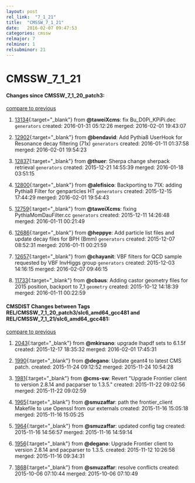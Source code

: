 ```yaml
---
layout: post
rel_link:  "7_1_21"
title:  "CMSSW_7_1_21"
date:   2016-02-07 09:47:53
categories: cmssw
relmajor: 7
relminor: 1
relsubminor: 21
---
```


# CMSSW_7_1_21
#### Changes since CMSSW_7_1_20_patch3:

[compare to previous](https://github.com/cms-sw/cmssw/compare/CMSSW_7_1_20_patch3...CMSSW_7_1_21)



1. [13134](http://github.com/cms-sw/cmssw/pull/13134){:target="_blank"}  from **@taweiXcms**: fix Bu_D0Pi_KPiPi.dec `generators`  created: 2016-01-31 05:12:26 merged: 2016-02-01 19:43:07

2. [12902](http://github.com/cms-sw/cmssw/pull/12902){:target="_blank"}  from **@bendavid**: Add Pythia8 UserHook for Resonance decay filtering (71x) `generators`  created: 2016-01-11 01:37:58 merged: 2016-02-01 19:54:23

3. [12837](http://github.com/cms-sw/cmssw/pull/12837){:target="_blank"}  from **@thuer**: Sherpa change sherpack retrieval `generators`  created: 2015-12-21 14:55:39 merged: 2016-01-18 03:51:15

4. [12800](http://github.com/cms-sw/cmssw/pull/12800){:target="_blank"}  from **@alefisico**: Backporting to 71X: adding Pythia8 Filter for genparticles HT `generators`  created: 2015-12-15 17:44:29 merged: 2016-02-01 19:54:43

5. [12759](http://github.com/cms-sw/cmssw/pull/12759){:target="_blank"}  from **@taweiXcms**: fixing PythiaMomDauFilter.cc `generators`  created: 2015-12-11 14:26:48 merged: 2016-01-11 00:21:49

6. [12686](http://github.com/cms-sw/cmssw/pull/12686){:target="_blank"}  from **@heppye**: Add particle list files and update decay files for BPH (Bmm) `generators`  created: 2015-12-07 08:52:31 merged: 2016-01-11 00:21:59

7. [12657](http://github.com/cms-sw/cmssw/pull/12657){:target="_blank"}  from **@chayanit**: VBF filters for QCD sample requested by VBF InvHiggs group `generators`  created: 2015-12-03 14:16:15 merged: 2016-02-07 09:46:15

8. [11733](http://github.com/cms-sw/cmssw/pull/11733){:target="_blank"}  from **@cbaus**: Adding castor geometry files for 2015 position, backport to 7_1 `geometry`  created: 2015-10-12 14:18:39 merged: 2016-01-11 00:22:59

#### CMSDIST Changes between Tags REL/CMSSW_7_1_20_patch3/slc6_amd64_gcc481 and REL/CMSSW_7_1_21/slc6_amd64_gcc481:

[compare to previous](https://github.com/cms-sw/cmsdist/compare/REL/CMSSW_7_1_20_patch3/slc6_amd64_gcc481...REL/CMSSW_7_1_21/slc6_amd64_gcc481)



1. [2043](http://github.com/cms-sw/cmsdist/pull/2043){:target="_blank"}  from **@mkirsano**: upgrade lhapdf sets to 6.1.5f created: 2015-12-17 18:35:32 merged: 2016-02-01 17:45:31

2. [1990](http://github.com/cms-sw/cmsdist/pull/1990){:target="_blank"}  from **@degano**: Update geant4 to latest CMS patch. created: 2015-11-24 09:12:52 merged: 2015-11-24 10:54:28

3. [1981](http://github.com/cms-sw/cmsdist/pull/1981){:target="_blank"}  from **@cms-sw**: Revert "Upgrade Frontier client to version 2.8.14 and pacparser to 1.3.5." created: 2015-11-22 09:02:56 merged: 2015-11-22 09:02:59

4. [1965](http://github.com/cms-sw/cmsdist/pull/1965){:target="_blank"}  from **@smuzaffar**: path the frontier_client Makefile to use Openssl from our externals created: 2015-11-16 15:05:18 merged: 2015-11-16 15:05:25

5. [1964](http://github.com/cms-sw/cmsdist/pull/1964){:target="_blank"}  from **@smuzaffar**: updated config tag created: 2015-11-16 14:56:57 merged: 2015-11-16 14:59:14

6. [1956](http://github.com/cms-sw/cmsdist/pull/1956){:target="_blank"}  from **@degano**: Upgrade Frontier client to version 2.8.14 and pacparser to 1.3.5. created: 2015-11-12 10:26:58 merged: 2015-11-16 09:34:31

7. [1868](http://github.com/cms-sw/cmsdist/pull/1868){:target="_blank"}  from **@smuzaffar**: resolve conflicts created: 2015-10-06 07:10:44 merged: 2015-10-06 07:10:49
